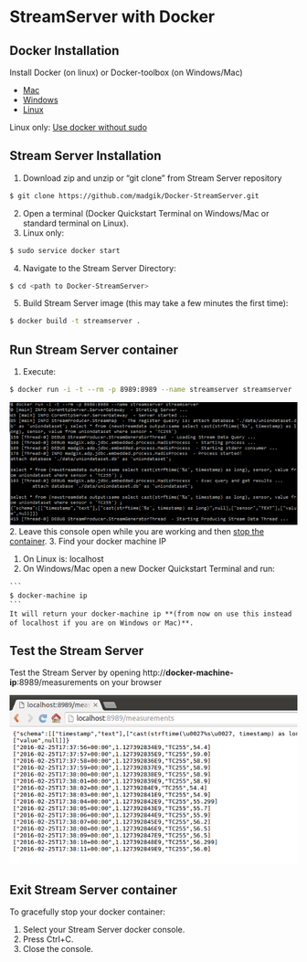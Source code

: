 # StreamServer with Docker

## Docker Installation

Install Docker (on linux) or Docker-toolbox (on Windows/Mac) 
  - [Mac](https://docs.docker.com/mac/step_one/)
  - [Windows](https://docs.docker.com/windows/step_one/)
  - [Linux](https://docs.docker.com/linux/step_one/)  

Linux only: [Use docker without sudo](http://askubuntu.com/a/477554)

## Stream Server Installation
1. Download zip and unzip or “git clone” from Stream Server repository

  ```bash
  $ git clone https://github.com/madgik/Docker-StreamServer.git
  ```
2. Open a terminal (Docker Quickstart Terminal on Windows/Mac or standard terminal on Linux).
3. Linux only:

  ```bash
  $ sudo service docker start
  ```
4. Navigate to the Stream Server Directory:

  ```bash
  $ cd <path to Docker-StreamServer>
  ```
5. Build Stream Server image (this may take a few minutes the first time):

  ```bash
  $ docker build -t streamserver .
  ```


## Run Stream Server container
1. Execute:
  ```bash
  $ docker run -i -t --rm -p 8989:8989 --name streamserver streamserver
  ```
  
  ![Alt text](/screenshots/run.png?raw=true "Run Stream Server container")
2. Leave this console open while you are working and then [stop the container](#exit-stream-server-container).
3. Find your docker machine IP
  1. On Linux is: localhost
  2. On Windows/Mac open a new Docker Quickstart Terminal and run:
  
    ```
    $ docker-machine ip
    ```
    It will return your docker-machine ip **(from now on use this instead of localhost if you are on Windows or Mac)**.

## Test the Stream Server
Test the Stream Server by opening http://**docker-machine-ip**:8989/measurements on your browser

![Alt text](/screenshots/test.png?raw=true "Test Stream Server container")


## Exit Stream Server container
To gracefully stop your docker container:

1. Select your Stream Server docker console.
2. Press Ctrl+C.
3. Close the console.




